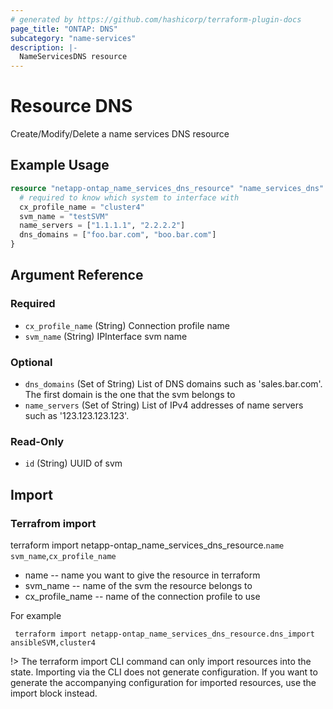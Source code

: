 ```yaml
---
# generated by https://github.com/hashicorp/terraform-plugin-docs
page_title: "ONTAP: DNS"
subcategory: "name-services"
description: |-
  NameServicesDNS resource
---
```


# Resource DNS

Create/Modify/Delete a name services DNS resource

## Example Usage
```terraform
resource "netapp-ontap_name_services_dns_resource" "name_services_dns" {
  # required to know which system to interface with
  cx_profile_name = "cluster4"
  svm_name = "testSVM"
  name_servers = ["1.1.1.1", "2.2.2.2"]
  dns_domains = ["foo.bar.com", "boo.bar.com"]
}
```

<!-- schema generated by tfplugindocs -->
## Argument Reference

### Required

- `cx_profile_name` (String) Connection profile name
- `svm_name` (String) IPInterface svm name

### Optional

- `dns_domains` (Set of String) List of DNS domains such as 'sales.bar.com'. The first domain is the one that the svm belongs to
- `name_servers` (Set of String) List of IPv4 addresses of name servers such as '123.123.123.123'.

### Read-Only

- `id` (String) UUID of svm

## Import
### Terrafrom import
terraform import netapp-ontap_name_services_dns_resource.`name` `svm_name`,`cx_profile_name`
* name -- name you want to give the resource in terraform
* svm_name -- name of the svm the resource belongs to
* cx_profile_name -- name of the connection profile to use

For example
```shell
 terraform import netapp-ontap_name_services_dns_resource.dns_import ansibleSVM,cluster4
```

!> The terraform import CLI command can only import resources into the state. Importing via the CLI does not generate configuration. If you want to generate the accompanying configuration for imported resources, use the import block instead.


